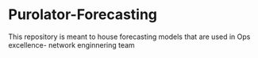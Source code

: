 # Purolator-Forecasting
This repository is meant to house forecasting models that are used in Ops excellence- network enginnering team
